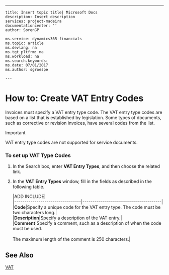 ---
    title: Insert topic title| Microsoft Docs
    description: Insert description
    services: project-madeira
    documentationcenter: ''
    author: SorenGP

    ms.service: dynamics365-financials
    ms.topic: article
    ms.devlang: na
    ms.tgt_pltfrm: na
    ms.workload: na
    ms.search.keywords:
    ms.date: 07/01/2017
    ms.author: sgroespe

    ---
# How to: Create VAT Entry Codes
Invoices must specify a VAT entry type code. The VAT entry type codes are based on a list that is established by legislation. Some types of documents, such as corrective or revision invoices, have several codes from the list.  
  
> [!IMPORTANT]  
>  VAT entry type codes are not supported for service documents.  
  
### To set up VAT Type Codes  
  
1.  In the Search box, enter **VAT Entry Types**, and then choose the related link.  
  
2.  In the **VAT Entry Types** window, fill in the fields as described in the following table.  
  
    |ADD INCLUDE<!--[!INCLUDE[bp_tablefield](../../includes/bp_tabledescription_md.md)]-->|  
    |---------------------------------|---------------------------------------|  
    |**Code**|Specify a unique code for the VAT entry type. The code must be two characters long.|  
    |**Description**|Specify a description of the VAT entry.|  
    |**Comment**|Specify a comment, such as a description of when the code must be used.<br /><br /> The maximum length of the comment is 250 characters.|  
  
## See Also  
 [VAT](../FullExperience/vat.md)